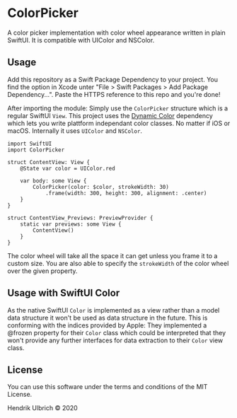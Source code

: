 # ColorPicker

A color picker implementation with color wheel appearance written in plain SwiftUI. It is compatible with UIColor and NSColor.

## Usage

Add this repository as a Swift Package Dependency to your project. You find the option in Xcode unter "File > Swift Packages > Add Package Dependency...". Paste the HTTPS reference to this repo and you're done!

After importing the module: Simply use the `ColorPicker` structure which is a regular SwiftUI `View`.
This project uses the [Dynamic Color](https://github.com/yannickl/DynamicColor) dependency which lets you write plattform independant color classes. No matter if iOS or macOS. Internally it uses `UIColor` and `NSColor`.

```
import SwiftUI
import ColorPicker

struct ContentView: View {
    @State var color = UIColor.red
    
    var body: some View {
        ColorPicker(color: $color, strokeWidth: 30)
            .frame(width: 300, height: 300, alignment: .center)
    }
}

struct ContentView_Previews: PreviewProvider {
    static var previews: some View {
        ContentView()
    }
}
```

The color wheel will take all the space it can get unless you frame it to a custom size. You are also able to specify the `strokeWidth` of the color wheel over the given property.

## Usage with SwiftUI Color

As the native SwiftUI `Color` is implemented as a view rather than a model data structure it won't be used as data structure in the future. This is conforming with the indices provided by Apple: They implemented a @frozen property for their `Color` class which could be interpreted that they won't provide any further interfaces for data extraction to their `Color` view class. 

## License

You can use this software under the terms and conditions of the MIT License.

Hendrik Ulbrich © 2020
